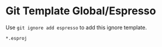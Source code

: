 Git Template Global/Espresso
===

Use `git ignore add espresso` to add this ignore template.

```
*.esproj
```
